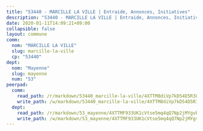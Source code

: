 ```yaml
---
title: "53440 - MARCILLE LA VILLE | Entraide, Annonces, Initiatives"
description: "53440 - MARCILLE LA VILLE | Entraide, Annonces, Initiatives"
date: 2020-01-11T14:09:21+09:00
collapsible: false
layout: commune
comm:
  nom: "MARCILLE LA VILLE"
  slug: marcille-la-ville
  cp: "53440"
dept:
  nom: "Mayenne"
  slug: mayenne
  num: "53"
peerpad:
  comm:
    read_path: /r/markdown/53440_marcille-la-ville/4XTTM8diVp7kD54D5R38iM74qmE7UHSFaLNiJ8vk8PiC6tEqT
    write_path: /w/markdown/53440_marcille-la-ville/4XTTM8diVp7kD54D5R38iM74qmE7UHSFaLNiJ8vk8PiC6tEqT-K3TgTgMwurwYzMtTzChkbQyNBVwCxbX8nkSW89tuGFTijakevcX2JUfD5z1mbUBSbX94rN2VjitEob2hctReztiwLuiXoBotFr2XxTqmWwwS8NCE1dSyMriJrmfZZ3UJxT2dNaQu
  dept:
    read_path: /r/markdown/53_mayenne/4XTTMF933UK1cVtse5mq4qQ7Np2jMYgvbp6qouY9MWyoeWY43
    write_path: /w/markdown/53_mayenne/4XTTMF933UK1cVtse5mq4qQ7Np2jMYgvbp6qouY9MWyoeWY43-K3TgUcgqTBNoSTxPqkZ94HV7ydPjBnvnBue9tEiK9jakhdXjxdo4Br4iK1oa2CDh4yEVWX1tFyjU9wvcKRuNLDocpAE5TJXkqSv2docSVtfLpqmkB6Zf1obqgGj7oAqY4ytCV5Es
---
```


